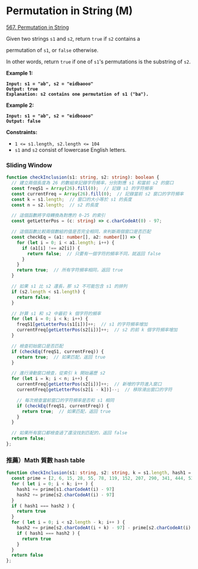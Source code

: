# Permutation in String (M)

[567. Permutation in String](https://leetcode.com/problems/permutation-in-string/)



Given two strings `s1` and `s2`, return `true` if `s2` contains a&#x20;

permutation of `s1`, or `false` otherwise.

In other words, return `true` if one of `s1`'s permutations is the substring of `s2`.

&#x20;

**Example 1:**

<pre><code><strong>Input: s1 = "ab", s2 = "eidbaooo"
</strong><strong>Output: true
</strong><strong>Explanation: s2 contains one permutation of s1 ("ba").
</strong></code></pre>

**Example 2:**

<pre><code><strong>Input: s1 = "ab", s2 = "eidboaoo"
</strong><strong>Output: false
</strong></code></pre>

&#x20;

**Constraints:**

* `1 <= s1.length, s2.length <= 104`
* `s1` and `s2` consist of lowercase English letters.



### Sliding Window

```typescript
function checkInclusion(s1: string, s2: string): boolean {
  // 建立兩個長度為 26 的數組來記錄字符頻率，分別對應 s1 和當前 s2 的窗口
  const freqS1 = Array(26).fill(0);  // 記錄 s1 的字符頻率
  const currentFreq = Array(26).fill(0);  // 記錄當前 s2 窗口的字符頻率
  const k = s1.length;  // 窗口的大小等於 s1 的長度
  const n = s2.length;  // s2 的長度

  // 這個函數將字母轉換為對應的 0-25 的索引
  const getLetterPos = (c: string) => c.charCodeAt(0) - 97;

  // 這個函數比較兩個數組的值是否完全相同，來判斷兩個窗口是否匹配
  const checkEq = (a1: number[], a2: number[]) => {
    for (let i = 0; i < a1.length; i++) {
      if (a1[i] !== a2[i]) {
        return false;  // 只要有一個字符的頻率不同，就返回 false
      }
    }
    return true;  // 所有字符頻率相同，返回 true
  }

  // 如果 s1 比 s2 還長，那 s2 不可能包含 s1 的排列
  if (s2.length < s1.length) {
    return false;
  }

  // 計算 s1 和 s2 中最初 k 個字符的頻率
  for (let i = 0; i < k; i++) {
    freqS1[getLetterPos(s1[i])]++;  // s1 的字符頻率增加
    currentFreq[getLetterPos(s2[i])]++;  // s2 的前 k 個字符頻率增加
  }

  // 檢查初始窗口是否匹配
  if (checkEq(freqS1, currentFreq)) {
    return true;  // 如果匹配，返回 true
  }

  // 進行滑動窗口檢查，從索引 k 開始遍歷 s2
  for (let i = k; i < n; i++) {
    currentFreq[getLetterPos(s2[i])]++;  // 新增的字符進入窗口
    currentFreq[getLetterPos(s2[i - k])]--;  // 移除滑出窗口的字符

    // 每次檢查當前窗口的字符頻率是否和 s1 相同
    if (checkEq(freqS1, currentFreq)) {
      return true;  // 如果匹配，返回 true
    }
  }

  // 如果所有窗口都檢查過了還沒找到匹配的，返回 false
  return false;    
};
```



### 推薦）Math 質數 hash table

```typescript
function checkInclusion(s1: string, s2: string, k = s1.length, hash1 = 0, hash2 = 0): boolean {
  const prime = [2, 6, 15, 28, 55, 78, 119, 152, 207, 290, 341, 444, 533, 602, 705, 848, 1003, 1098, 1273, 1420, 1533, 1738, 1909, 2136, 2425, 2626]
  for ( let i = 0; i < k; i++ ) {
    hash1 += prime[s1.charCodeAt(i) - 97]
    hash2 += prime[s2.charCodeAt(i) - 97]
  }
  if ( hash1 === hash2 ) {
    return true
  }
  for ( let i = 0; i < s2.length - k; i++ ) {
    hash2 += prime[s2.charCodeAt(i + k) - 97] - prime[s2.charCodeAt(i) - 97]
    if ( hash1 === hash2 ) {
      return true
    }
  }
  return false
};
```

